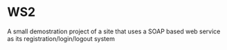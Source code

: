# WS2
A small demostration project of a site that uses a SOAP based web service as its registration/login/logout system
